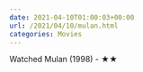 ```yaml
---
date: 2021-04-10T01:00:03+00:00
url: /2021/04/10/mulan.html
categories: Movies
---
```

Watched Mulan (1998) - ★★




